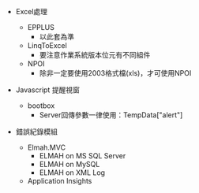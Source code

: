 * Excel處理
  * EPPLUS
    * 以此套為準
  * LinqToExcel
    * 要注意作業系統版本位元有不同組件
  * NPOI
    * 除非一定要使用2003格式檔(xls)，才可使用NPOI

* Javascript 提醒視窗
   * bootbox
     * Server回傳參數一律使用：TempData["alert"]

* 錯誤紀錄模組
  * Elmah.MVC
    * ELMAH on MS SQL Server
    * ELMAH on MySQL
    * ELMAH on XML Log
  * Application Insights